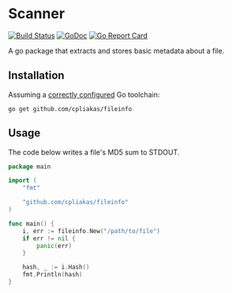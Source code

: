 # Scanner

[![Build Status](https://travis-ci.org/cpliakas/fileinfo.svg?branch=master)](https://travis-ci.org/cpliakas/fileinfo)
[![GoDoc](https://godoc.org/github.com/cpliakas/fileinfo?status.svg)](https://godoc.org/github.com/cpliakas/fileinfo)
[![Go Report Card](https://goreportcard.com/badge/github.com/cpliakas/fileinfo)](https://goreportcard.com/report/github.com/cpliakas/fileinfo)

A go package that extracts and stores basic metadata about a file.

## Installation

Assuming a [correctly configured](https://golang.org/doc/install#testing) Go
toolchain:

```shell
go get github.com/cpliakas/fileinfo
```

## Usage

The code below writes a file's MD5 sum to STDOUT.

```go
package main

import (
	"fmt"

	"github.com/cpliakas/fileinfo"
)

func main() {
	i, err := fileinfo.New("/path/to/file")
	if err != nil {
		panic(err)
    }

    hash, _ := i.Hash()
	fmt.Println(hash)
}
```